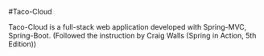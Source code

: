 #Taco-Cloud

Taco-Cloud is a full-stack web application developed with Spring-MVC, Spring-Boot.
(Followed the instruction by Craig Walls (Spring in Action, 5th Edition))